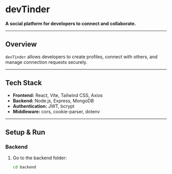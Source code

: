 # devTinder

**A social platform for developers to connect and collaborate.**

---

## Overview
`devTinder` allows developers to create profiles, connect with others, and manage connection requests securely.

---

## Tech Stack
- **Frontend:** React, Vite, Tailwind CSS, Axios  
- **Backend:** Node.js, Express, MongoDB  
- **Authentication:** JWT, bcrypt  
- **Middleware:** cors, cookie-parser, dotenv  

---

## Setup & Run

### Backend
1. Go to the backend folder:
   ```bash
   cd backend
